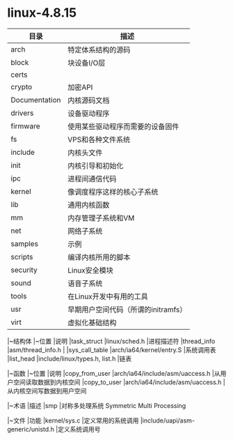 # linux-4.8.15

| 目录          | 描述 |
| ---           | --- |
|arch           |特定体系结构的源码|
|block          |块设备I/O层
|certs          |
|crypto         |加密API
|Documentation  |内核源码文档
|drivers        |设备驱动程序
|firmware       |使用某些驱动程序而需要的设备固件
|fs             |VPS和各种文件系统
|include        |内核头文件
|init           |内核引导和初始化
|ipc            |进程间通信代码
|kernel         |像调度程序这样的核心子系统
|lib            |通用内核函数
|mm             |内存管理子系统和VM
|net            |网络子系统
|samples        |示例
|scripts        |编译内核所用的脚本
|security       |Linux安全模块
|sound          |语音子系统
|tools          |在Linux开发中有用的工具
|usr            |早期用户空间代码（所谓的initramfs）
|virt           |虚拟化基础结构

|~结构体                |~位置                          |说明
|task\_struct           |linux/sched.h                  |进程描述符
|thread\_info           |asm/thread\_info.h             |
|sys\_call\_table       |arch/ia64/kernel/entry.S       |系统调用表
|list\_head             |include/linux/types.h, list.h  |链表

|~函数                  |~位置                              |说明
|copy\_from\_user       |arch/ia64/include/asm/uaccess.h    |从用户空间读取数据到内核空间
|copy\_to\_user         |arch/ia64/include/asm/uaccess.h    |从内核空间写数据到用户空间

|~术语          |描述
|smp            |对称多处理系统 Symmetric Multi Processing

|~文件          |功能
|kernel/sys.c   |定义常用的系统调用
|include/uapi/asm-generic/unistd.h      |定义系统调用号
